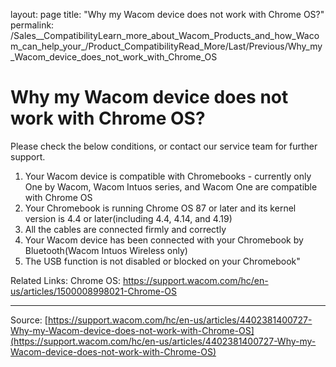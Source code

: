 layout: page
title: "Why my Wacom device does not work with Chrome OS?"
permalink: /Sales__CompatibilityLearn_more_about_Wacom_Products_and_how_Wacom_can_help_your_/Product_CompatibilityRead_More/Last/Previous/Why_my_Wacom_device_does_not_work_with_Chrome_OS

# Why my Wacom device does not work with Chrome OS?

Please check the below conditions, or contact our service team for further support. 
1) Your Wacom device is compatible with Chromebooks - currently only One by Wacom, Wacom Intuos series, and Wacom One are compatible with Chrome OS
2) Your Chromebook is running Chrome OS 87 or later and its kernel version is 4.4 or later(including 4.4, 4.14, and 4.19)
3) All the cables are connected firmly and correctly
4) Your Wacom device has been connected with your Chromebook by Bluetooth(Wacom Intuos Wireless only)
5) The USB function is not disabled or blocked on your Chromebook"

Related Links:
Chrome OS: https://support.wacom.com/hc/en-us/articles/1500008998021-Chrome-OS

---
Source: [https://support.wacom.com/hc/en-us/articles/4402381400727-Why-my-Wacom-device-does-not-work-with-Chrome-OS](https://support.wacom.com/hc/en-us/articles/4402381400727-Why-my-Wacom-device-does-not-work-with-Chrome-OS)
